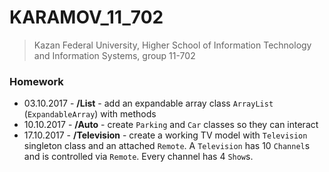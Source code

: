 # KARAMOV_11_702

> Kazan Federal University, Higher School of Information Technology and Information Systems, group 11-702

### Homework
* 03.10.2017 - __/List__ - add an expandable array class `ArrayList` (`ExpandableArray`) with methods
* 10.10.2017 - __/Auto__ - create `Parking` and `Car` classes so they can interact
* 17.10.2017 - __/Television__ - create a working TV model with `Television` singleton class and an attached `Remote`. A `Television` has 10 `Channel`s and is controlled via `Remote`. Every channel has 4 `Show`s.
